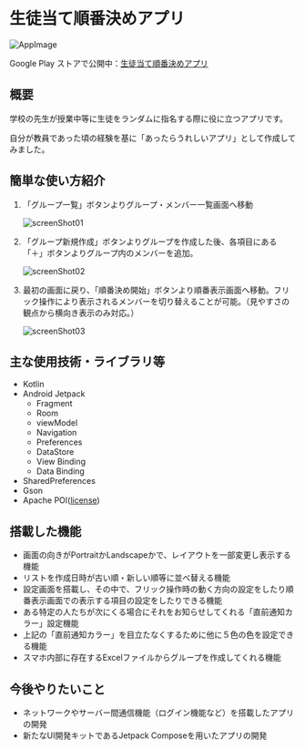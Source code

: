 # 生徒当て順番決めアプリ
![AppImage](https://user-images.githubusercontent.com/94959504/186296657-60c69f10-e1a9-49ea-bd23-45e5179da551.png)

Google Play ストアで公開中：[生徒当て順番決めアプリ](https://play.google.com/store/apps/details?id=com.yuoyama12.decidepickingorderapp)
## 概要
学校の先生が授業中等に生徒をランダムに指名する際に役に立つアプリです。

自分が教員であった頃の経験を基に「あったらうれしいアプリ」として作成してみました。
## 簡単な使い方紹介

1. 「グループ一覧」ボタンよりグループ・メンバー一覧画面へ移動

   ![screenShot01](https://user-images.githubusercontent.com/94959504/186300304-bc29cf10-1eb5-468f-9334-61d70717773e.PNG)
2. 「グループ新規作成」ボタンよりグループを作成した後、各項目にある「＋」ボタンよりグループ内のメンバーを追加。

   ![screenShot02](https://user-images.githubusercontent.com/94959504/186300307-eb35a1d7-6155-465c-842d-7343525149b0.PNG)
3. 最初の画面に戻り、「順番決め開始」ボタンより順番表示画面へ移動。フリック操作により表示されるメンバーを切り替えることが可能。（見やすさの観点から横向き表示のみ対応。）

   ![screenShot03](https://user-images.githubusercontent.com/94959504/186300308-bcfc0bf1-6e6b-4c7a-b26e-5fc3d7d6bdb4.PNG)

## 主な使用技術・ライブラリ等
- Kotlin
- Android Jetpack
  - Fragment
  - Room
  - viewModel
  - Navigation
  - Preferences
  - DataStore
  - View Binding
  - Data Binding
- SharedPreferences
- Gson
- Apache POI([license](https://www.apache.org/licenses/LICENSE-2.0))

## 搭載した機能
- 画面の向きがPortraitかLandscapeかで、レイアウトを一部変更し表示する機能
- リストを作成日時が古い順・新しい順等に並べ替える機能
- 設定画面を搭載し、その中で、フリック操作時の動く方向の設定をしたり順番表示画面での表示する項目の設定をしたりできる機能
- ある特定の人たちが次にくる場合にそれをお知らせしてくれる「直前通知カラー」設定機能
- 上記の「直前通知カラー」を目立たなくするために他に５色の色を設定できる機能
- スマホ内部に存在するExcelファイルからグループを作成してくれる機能

## 今後やりたいこと
- ネットワークやサーバー間通信機能（ログイン機能など）を搭載したアプリの開発
- 新たなUI開発キットであるJetpack Composeを用いたアプリの開発